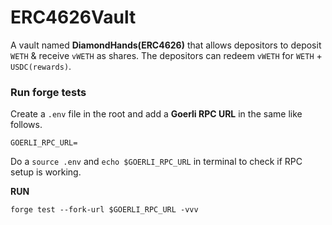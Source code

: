 # ERC4626Vault
A vault named **DiamondHands(ERC4626)** that allows depositors to deposit `WETH` &amp; receive `vWETH` as shares. The depositors can redeem `vWETH` for `WETH` + `USDC(rewards)`.

### Run forge tests 

Create a `.env` file in the root and add a **Goerli RPC URL** in the same like follows.

```
GOERLI_RPC_URL=
```
Do a `source .env` and `echo $GOERLI_RPC_URL` in terminal to check if RPC setup is working.

**RUN**

`forge test --fork-url $GOERLI_RPC_URL -vvv`



